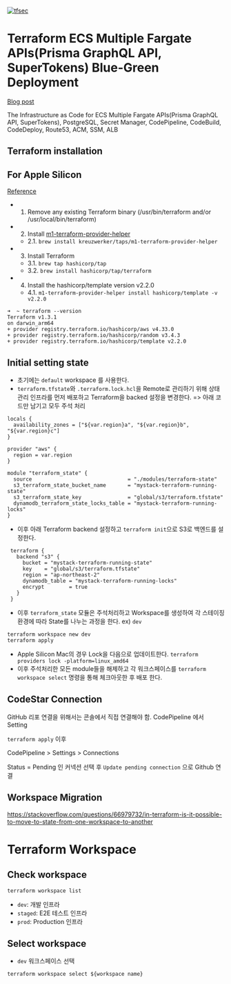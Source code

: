 [![tfsec](https://github.com/eunchurn/terraform-ecs-multiple-service-codeploy-blue-green/actions/workflows/tfsec.yml/badge.svg)](https://github.com/eunchurn/terraform-ecs-multiple-service-codeploy-blue-green/actions/workflows/tfsec.yml)

# Terraform ECS Multiple Fargate APIs(Prisma GraphQL API, SuperTokens) Blue-Green Deployment

[Blog post](https://www.eunchurn.com/blog/development/2022-11-14-tWIL)

The Infrastructure as Code for ECS Multiple Fargate APIs(Prisma GraphQL API, SuperTokens), PostgreSQL, Secret Manager, CodePipeline, CodeBuild, CodeDeploy, Route53, ACM, SSM, ALB

## Terraform installation

## For Apple Silicon

[Reference](https://discuss.hashicorp.com/t/template-v2-2-0-does-not-have-a-package-available-mac-m1/35099/4)

- 1. Remove any existing Terraform binary (/usr/bin/terraform and/or /usr/local/bin/terraform)
- 2. Install [m1-terraform-provider-helper](https://github.com/kreuzwerker/m1-terraform-provider-helper)
  - 2.1. `brew install kreuzwerker/taps/m1-terraform-provider-helper`
- 3. Install Terraform
  - 3.1. `brew tap hashicorp/tap`
  - 3.2. `brew install hashicorp/tap/terraform`
- 4. Install the hashicorp/template version v2.2.0
  - 4.1. `m1-terraform-provider-helper install hashicorp/template -v v2.2.0`

```
➜  ~ terraform --version
Terraform v1.3.1
on darwin_arm64
+ provider registry.terraform.io/hashicorp/aws v4.33.0
+ provider registry.terraform.io/hashicorp/random v3.4.3
+ provider registry.terraform.io/hashicorp/template v2.2.0
```

## Initial setting state

- 초기에는 `default` workspace 를 사용한다.
- `terraform.tfstate`와 `.terraform.lock.hcl`을 Remote로 관리하기 위해 상태관리 인프라를 먼저 배포하고 Terraform을 backed 설정을 변경한다. => 아래 코드만 남기고 모두 주석 처리

```hcl
locals {
  availability_zones = ["${var.region}a", "${var.region}b", "${var.region}c"]
}

provider "aws" {
  region = var.region
}

module "terraform_state" {
  source                               = "./modules/terraform-state"
  s3_terraform_state_bucket_name       = "mystack-terraform-running-state"
  s3_terraform_state_key               = "global/s3/terraform.tfstate"
  dynamodb_terraform_state_locks_table = "mystack-terraform-running-locks"
}

```

- 이후 아래 Terraform backend 설정하고 `terraform init`으로 S3로 백엔드를 설정한다.

```hcl
 terraform {
   backend "s3" {
     bucket = "mystack-terraform-running-state"
     key    = "global/s3/terraform.tfstate"
     region = "ap-northeast-2"
     dynamodb_table = "mystack-terraform-running-locks"
     encrypt        = true
   }
 }
```

- 이후 `terraform_state` 모듈은 주석처리하고 Workspace를 생성하여 각 스테이징 환경에 따라 State를 나누는 과정을 한다. ex) `dev`

```
terraform workspace new dev
terraform apply
```

- Apple Silicon Mac의 경우 Lock을 다음으로 업데이트한다. `terraform providers lock -platform=linux_amd64`
- 이후 주석처리한 모든 module들을 해제하고 각 워크스페이스를 `terraform workspace select` 명령을 통해 체크아웃한 후 배포 한다.

## CodeStar Connection

GitHub 리포 연결을 위해서는 콘솔에서 직접 연결해야 함. CodePipeline 에서 Setting

`terraform apply` 이후

CodePipeline > Settings > Connections

Status = Pending 인 커넥션 선택 후 `Update pending connection` 으로 Github 연결

## Workspace Migration

<https://stackoverflow.com/questions/66979732/in-terraform-is-it-possible-to-move-to-state-from-one-workspace-to-another>

# Terraform Workspace

## Check workspace

```
terraform workspace list
```

- `dev`: 개발 인프라
- `staged`: E2E 테스트 인프라
- `prod`: Production 인프라

## Select workspace

- `dev` 워크스페이스 선택

```
terraform workspace select ${workspace name}
```
